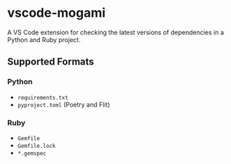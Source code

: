 # vscode-mogami

A VS Code extension for checking the latest versions of dependencies in a Python and Ruby project.

## Supported Formats

### Python

- `requirements.txt`
- `pyproject.toml` (Poetry and Flit)

### Ruby

- `Gemfile`
- `Gemfile.lock`
- `*.gemspec`

